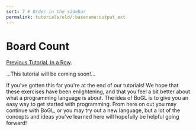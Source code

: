 ```yaml
---
sort: 7 # Order in the sidebar
permalink: tutorials/old/:basename:output_ext
---
```


# Board Count

[Previous Tutorial, In a Row](InARow).

...This tutorial will be coming soon!...

If you've gotten this far you're at the end of our tutorials! We hope that these exercises have been enlightening, and that you feel a bit better about what a programming language is about. The idea of BoGL is to give you an easy way to get started with programming. From here on out you may continue with BoGL, or you may try out a new language, but a lot of the concepts and ideas you've learned here will hopefully be helpful going forward!
